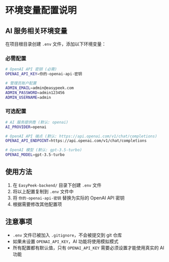 # 环境变量配置说明

## AI 服务相关环境变量

在项目根目录创建 `.env` 文件，添加以下环境变量：

### 必需配置

```bash
# OpenAI API 密钥 (必需)
OPENAI_API_KEY=你的-openai-api-密钥

# 管理员账户配置
ADMIN_EMAIL=admin@easypeek.com
ADMIN_PASSWORD=admin123456
ADMIN_USERNAME=admin
```

### 可选配置

```bash
# AI 服务提供商 (默认: openai)
AI_PROVIDER=openai

# OpenAI API 端点 (默认: https://api.openai.com/v1/chat/completions)
OPENAI_API_ENDPOINT=https://api.openai.com/v1/chat/completions

# OpenAI 模型 (默认: gpt-3.5-turbo)
OPENAI_MODEL=gpt-3.5-turbo
```

## 使用方法

1. 在 `EasyPeek-backend/` 目录下创建 `.env` 文件
2. 将以上配置复制到 `.env` 文件中
3. 将 `你的-openai-api-密钥` 替换为实际的 OpenAI API 密钥
4. 根据需要修改其他配置项

## 注意事项

- `.env` 文件已被加入 `.gitignore`，不会被提交到 git 仓库
- 如果未设置 `OPENAI_API_KEY`，AI 功能将使用模拟模式
- 所有配置都有默认值，只有 `OPENAI_API_KEY` 需要必须设置才能使用真实的 AI 功能